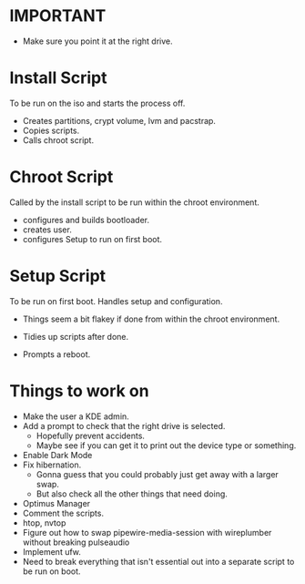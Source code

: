 # IMPORTANT
- Make sure you point it at the right drive.


# Install Script
To be run on the iso and starts the process off.

- Creates partitions, crypt volume, lvm and pacstrap.
- Copies scripts.
- Calls chroot script.

# Chroot Script
Called by the install script to be run within the chroot environment.

- configures and builds bootloader.
- creates user.
- configures Setup to run on first boot.

# Setup Script
To be run on first boot. Handles setup and configuration. 

- Things seem a bit flakey if done from within the chroot environment.

- Tidies up scripts after done.
- Prompts a reboot.








# Things to work on
- Make the user a KDE admin.
- Add a prompt to check that the right drive is selected. 
    - Hopefully prevent accidents.
    - Maybe see if you can get it to print out the device type or something.
- Enable Dark Mode
- Fix hibernation.
    - Gonna guess that you could probably just get away with a larger swap.
    - But also check all the other things that need doing.
- Optimus Manager
- Comment the scripts.
- htop, nvtop
- Figure out how to swap pipewire-media-session with wireplumber without breaking pulseaudio
- Implement ufw.
- Need to break everything that isn't essential out into a separate script to be run on boot.
